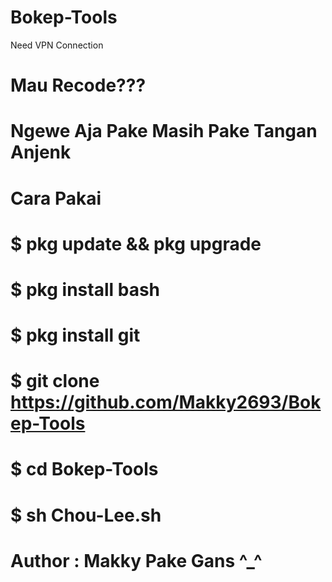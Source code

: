 # Bokep-Tools
Need VPN Connection
# Mau Recode???
# Ngewe Aja Pake Masih Pake Tangan Anjenk
# Cara Pakai
# $ pkg update && pkg upgrade
# $ pkg install bash
# $ pkg install git
# $ git clone https://github.com/Makky2693/Bokep-Tools
# $ cd Bokep-Tools
# $ sh Chou-Lee.sh
# Author : Makky Pake Gans ^_^

